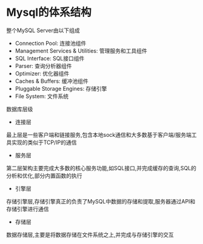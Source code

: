 # Mysql的体系结构
整个MySQL Server由以下组成
* Connection Pool: 连接池组件
* Management Services & Utilities: 管理服务和工具组件
* SQL Interface: SQL接口组件
* Parser: 查询分析器组件
* Optimizer: 优化器组件
* Caches & Buffers: 缓冲池组件
* Pluggable Storage Engines: 存储引擎
* File System: 文件系统

数据库层级
* 连接层

最上层是一些客户端和链接服务,包含本地sock通信和大多数基于客户端/服务端工具实现的类似于TCP/IP的通信

* 服务层

第二层架构主要完成大多数的核心服务功能,如SQL接口,并完成缓存的查询,SQL的分析和优化,部分内置函数的执行

* 引擎层

存储引擎层,存储引擎真正的负责了MySQL中数据的存储和提取,服务器通过API和存储引擎进行通信

* 存储层

数据存储层,主要是将数据存储在文件系统之上,并完成与存储引擎的交互
